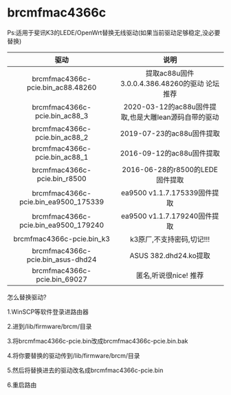 # brcmfmac4366c

Ps:适用于斐讯K3的LEDE/OpenWrt替换无线驱动(如果当前驱动足够稳定,没必要替换)

| 驱动 | 说明 |
| :----: | :----: |
| brcmfmac4366c-pcie.bin_ac88.48260 | 提取ac88u固件3.0.0.4.386.48260的驱动  论坛推荐|
| brcmfmac4366c-pcie.bin_ac88_3 | 2020-03-12的ac88u固件提取,也是大雕lean源码自带的驱动 |
| brcmfmac4366c-pcie.bin_ac88_2 | 2019-07-23的ac88u固件提取 |
| brcmfmac4366c-pcie.bin_ac88_1 | 2016-09-12的ac88u固件提取 |
| brcmfmac4366c-pcie.bin_r8500 | 2016-06-28的r8500的LEDE固件提取 |
| brcmfmac4366c-pcie.bin_ea9500_175339 | ea9500 v1.1.7.175339固件提取 |
| brcmfmac4366c-pcie.bin_ea9500_179240 | ea9500 v1.1.7.179240固件提取 |
| brcmfmac4366c-pcie.bin_k3 | k3原厂,不支持密码,切记!!! |
| brcmfmac4366c-pcie.bin_asus-dhd24 | ASUS 382.dhd24.ko提取 |
| brcmfmac4366c-pcie.bin_69027 | 匿名,听说很nice! 推荐 |




怎么替换驱动?

1.WinSCP等软件登录进路由器

2.进到/lib/firmware/brcm/目录

3.将brcmfmac4366c-pcie.bin改成brcmfmac4366c-pcie.bin.bak

4.将你要替换的驱动传到/lib/firmware/brcm/目录

5.然后将替换进去的驱动改名成brcmfmac4366c-pcie.bin

6.重启路由

